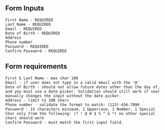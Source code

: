 ## Form Inputs
    First Name - REQUIRED
    Last Name - REQUIRED
    Email - REQUIRED
    Date of Birth - REQUIRED
    Address
    Phone number
    Password - REQUIRED
    Confirm Password - REQUIRED

## Form requirements
    First & Last Name - max char 100
    Email - if user does not type in a valid email with the '@'
    Date of Birth - should not allow future dates other than the day of, and you must use a date picker. Validation should still work if user manually changes the input without the date picker.
    Address - limit to 100 chars
    Phone number - validate the format to match: (123)-456-7890
    Password - 15 characters minimum, 1 Uppercase, 1 Number, 1 Special Char only from the following: (? ! @ # $ % ^ & *) no other special chars should work
    Confirm Password - must match the first input field.
